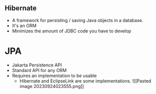 ## Hibernate
- A framework for persisting / saving Java objects in a database.
- It's an ORM
- Minimizes the amount of JDBC code you have to develop
# JPA
- Jakarta Persistence API
- Standard API for any ORM
- Requires an implementation to be usable
	- Hibernate and EclipseLink are some implementations.
![[Pasted image 20230924023555.png]]
